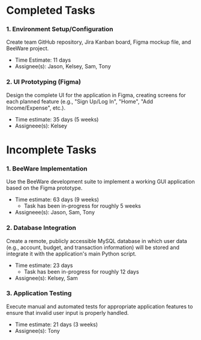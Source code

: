 # Completed Tasks
### 1. Environment Setup/Configuration
Create team GitHub repository, Jira Kanban board, Figma mockup file, and BeeWare project.
- Time Estimate: 11 days
- Assignee(s): Jason, Kelsey, Sam, Tony

### 2. UI Prototyping (Figma)
Design the complete UI for the application in Figma, creating screens for each planned feature (e.g., "Sign Up/Log In", "Home", "Add Income/Expense", etc.).
 - Time estimate: 35 days (5 weeks)
 - Assigneee(s): Kelsey

# Incomplete Tasks
### 1. BeeWare Implementation
Use the BeeWare development suite to implement a working GUI application based on the Figma prototype.
 - Time estimate: 63 days (9 weeks)
   - Task has been in-progress for roughly 5 weeks
 - Assigneee(s): Jason, Sam, Tony

### 2. Database Integration
Create a remote, publicly accessible MySQL database in which user data (e.g., account, budget, and transaction information) will be stored and integrate it with the application's main Python script.
 - Time estimate: 23 days
   - Task has been in-progress for roughly 12 days
 - Assignee(s): Kelsey, Sam

### 3. Application Testing
Execute manual and automated tests for appropriate application features to ensure that invalid user input is properly handled.
 - Time estimate: 21 days (3 weeks)
 - Assignee(s): Tony